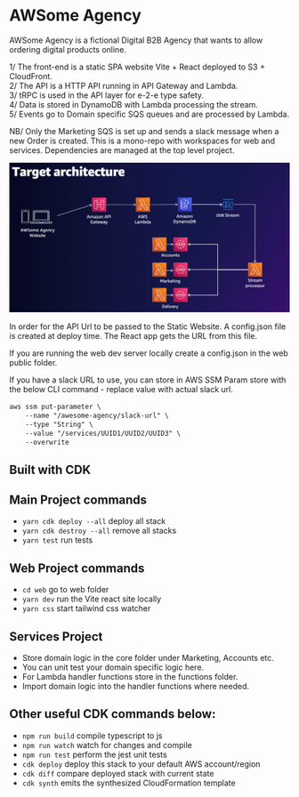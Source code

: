 # AWSome Agency

AWSome Agency is a fictional Digital B2B Agency that wants to allow ordering digital products online.

1/ The front-end is a static SPA website Vite + React deployed to S3 + CloudFront.  
2/ The API is a HTTP API running in API Gateway and Lambda.  
3/ tRPC is used in the API layer for e-2-e type safety.  
4/ Data is stored in DynamoDB with Lambda processing the stream.  
5/ Events go to Domain specific SQS queues and are processed by Lambda.

NB/ Only the Marketing SQS is set up and sends a slack message when a new Order is created. This is a mono-repo with workspaces for web and services. Dependencies are managed at the top level project.

![target architecture](./architecture.png)

In order for the API Url to be passed to the Static Website.
A config.json file is created at deploy time.
The React app gets the URL from this file.

If you are running the web dev server locally create a config.json in the web public folder.

If you have a slack URL to use, you can store in AWS SSM Param store with the below CLI command - replace value with actual slack url.

```
aws ssm put-parameter \
    --name "/awesome-agency/slack-url" \
    --type "String" \
    --value "/services/UUID1/UUID2/UUID3" \
    --overwrite
```

## Built with CDK

## Main Project commands

- `yarn cdk deploy --all` deploy all stack
- `yarn cdk destroy --all` remove all stacks
- `yarn test` run tests

## Web Project commands

- `cd web` go to web folder
- `yarn dev` run the Vite react site locally
- `yarn css` start tailwind css watcher

## Services Project

- Store domain logic in the core folder under Marketing, Accounts etc.
- You can unit test your domain specific logic here.
- For Lambda handler functions store in the functions folder.
- Import domain logic into the handler functions where needed.

## Other useful CDK commands below:

- `npm run build` compile typescript to js
- `npm run watch` watch for changes and compile
- `npm run test` perform the jest unit tests
- `cdk deploy` deploy this stack to your default AWS account/region
- `cdk diff` compare deployed stack with current state
- `cdk synth` emits the synthesized CloudFormation template

